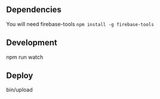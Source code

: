 ## Dependencies
You will need firebase-tools
`npm install -g firebase-tools`

## Development
npm run watch

## Deploy
bin/upload